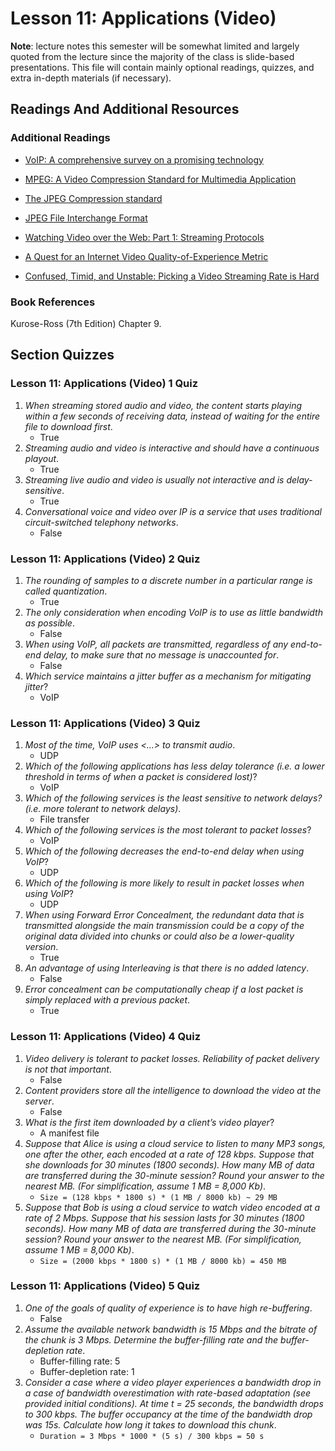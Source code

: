 # Lesson 11: Applications (Video)

**Note**: lecture notes this semester will be somewhat limited and largely quoted from the lecture since the majority of the class is slide-based presentations. This file will contain mainly optional readings, quizzes, and extra in-depth materials (if necessary).

## Readings And Additional Resources

### Additional Readings

- [VoIP: A comprehensive survey on a promising technology](https://www.sciencedirect.com/science/article/abs/pii/S1389128609001200)

- [MPEG: A Video Compression Standard for Multimedia Application](https://web.stanford.edu/class/ee398a/handouts/papers/Gall%20-%20MPEG.pdf)

- [The JPEG Compression standard](https://ieeexplore.ieee.org/document/125072)

- [JPEG File Interchange Format](https://www.w3.org/Graphics/JPEG/jfif3.pdf)

- [Watching Video over the Web: Part 1: Streaming Protocols](https://ieeexplore.ieee.org/document/5677508)

- [A Quest for an Internet Video Quality-of-Experience Metric](https://www.cs.cmu.edu/~xia/resources/Documents/Balachandran-hotnets2012.pdf)

- [Confused, Timid, and Unstable: Picking a Video Streaming Rate is Hard](http://yuba.stanford.edu/~nickm/papers/Confused_Timid_and_Unstable_Picking_a_Video_Streaming_Rate_is_Hard.pdf)

### Book References

Kurose-Ross (7th Edition) Chapter 9.

## Section Quizzes

### Lesson 11: Applications (Video) 1 Quiz

1. _When streaming stored audio and video, the content starts playing within a few seconds of receiving data, instead of waiting for the entire file to download first_.
   - True
2. _Streaming audio and video is interactive and should have a continuous playout_.
   - True
3. _Streaming live audio and video is usually not interactive and is delay-sensitive_.
   - True
4. _Conversational voice and video over IP is a service that uses traditional circuit-switched telephony networks_.
   - False

### Lesson 11: Applications (Video) 2 Quiz

1. _The rounding of samples to a discrete number in a particular range is called quantization_.
   - True
2. _The only consideration when encoding VoIP is to use as little bandwidth as possible_.
   - False
3. _When using VoIP, all packets are transmitted, regardless of any end-to-end delay, to make sure that no message is unaccounted for_.
   - False
4. _Which service maintains a jitter buffer as a mechanism for mitigating jitter_?
   - VoIP

### Lesson 11: Applications (Video) 3 Quiz

1. _Most of the time, VoIP uses <...> to transmit audio_.
   - UDP
2. _Which of the following applications has less delay tolerance (i.e. a lower threshold in terms of when a packet is considered lost)_?
   - VoIP
3. _Which of the following services is the least sensitive to network delays? (i.e. more tolerant to network delays)_.
   - File transfer
4. _Which of the following services is the most tolerant to packet losses_?
   - VoIP
5. _Which of the following decreases the end-to-end delay when using VoIP_?
   - UDP
6. _Which of the following is more likely to result in packet losses when using VoIP_?
   - UDP
7. _When using Forward Error Concealment, the redundant data that is transmitted alongside the main transmission could be a copy of the original data divided into chunks or could also be a lower-quality version_.
   - True
8. _An advantage of using Interleaving is that there is no added latency_.
   - False
9. _Error concealment can be computationally cheap if a lost packet is simply replaced with a previous packet_.
   - True

### Lesson 11: Applications (Video) 4 Quiz

1. _Video delivery is tolerant to packet losses. Reliability of packet delivery is not that important_.
   - False
2. _Content providers store all the intelligence to download the video at the server_.
   - False
3. _What is the first item downloaded by a client’s video player_?
   - A manifest file
4. _Suppose that Alice is using a cloud service to listen to many MP3 songs, one after the other, each encoded at a rate of 128 kbps. Suppose that she downloads for 30 minutes (1800 seconds). How many MB of data are transferred during the 30-minute session? Round your answer to the nearest MB. (For simplification, assume 1 MB = 8,000 Kb)_.
   - `Size = (128 kbps * 1800 s) * (1 MB / 8000 kb) ~ 29 MB`
5. _Suppose that Bob is using a cloud service to watch video encoded at a rate of 2 Mbps. Suppose that his session lasts for 30 minutes (1800 seconds). How many MB of data are transferred during the 30-minute session? Round your answer to the nearest MB. (For simplification, assume 1 MB = 8,000 Kb)_.
   - `Size = (2000 kbps * 1800 s) * (1 MB / 8000 kb) = 450 MB`

### Lesson 11: Applications (Video) 5 Quiz

1. _One of the goals of quality of experience is to have high re-buffering_.
   - False
2. _Assume the available network bandwidth is 15 Mbps and the bitrate of the chunk is 3 Mbps. Determine the buffer-filling rate and the buffer-depletion rate_.
   - Buffer-filling rate: 5
   - Buffer-depletion rate: 1
3. _Consider a case where a video player experiences a bandwidth drop in a case of bandwidth overestimation with rate-based adaptation (see provided initial conditions). At time t = 25 seconds, the bandwidth drops to 300 kbps. The buffer occupancy at the time of the bandwidth drop was 15s. Calculate how long it takes to download this chunk_.
   - `Duration = 3 Mbps * 1000 * (5 s) / 300 kbps = 50 s`
